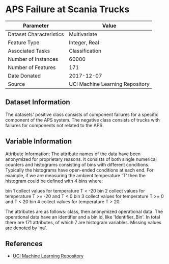 # APS Failure at Scania Trucks

| Parameter | Value |
| --- | --- |
| Dataset Characteristics | Multivariate |
| Feature Type | Integer, Real |
| Associated Tasks | Classification |
| Number of Instances | 60000 |
| Number of Features | 171 |
| Date Donated | 2017-12-07 |
| Source | UCI Machine Learning Repository |

## Dataset Information
The datasets' positive class consists of component failures for a specific component of the APS system. The negative class consists of trucks with failures for components not related to the APS.

## Variable Information
Attribute Information:
   The attribute names of the data have been anonymized for proprietary reasons. It consists of both single numerical counters and histograms consisting of bins with different conditions. Typically the histograms have open-ended conditions at each end. For example, if we are measuring the ambient temperature 'T' then the histogram could be defined with 4 bins where: 

   bin 1 collect values for temperature T < -20
   bin 2 collect values for temperature T >= -20 and T < 0
   bin 3 collect values for temperature T >= 0 and T < 20
   bin 4 collect values for temperature T > 20

   The attributes are as follows: class, then anonymized operational data. The operational data have an identifier and a bin id, like 'Identifier_Bin'. In total there are 171 attributes, of which 7 are histogram variables. Missing values are denoted by 'na'.

## References
- [UCI Machine Learning Repository](https://archive.ics.uci.edu/ml/datasets/APS+Failure+at+Scania+Trucks)

